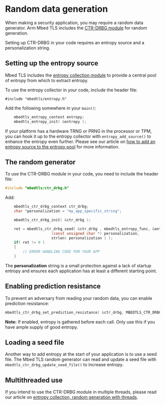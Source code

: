 # Random data generation

When making a security application, you may require a random data generator. Arm Mbed TLS includes the [CTR-DRBG module](ctr-drbg-source-code.html) for random generation.

Setting up CTR-DRBG in your code requires an entropy source and a personalization string.

## Setting up the entropy source

Mbed TLS includes the [entropy collection module](entropy-source-code.html) to provide a central pool of entropy from which to extract entropy.

To use the entropy collector in your code, include the header file:

```
#include "mbedtls/entropy.h"
```

Add the following somewhere in your `main()`:

```c
    mbedtls_entropy_context entropy;
    mbedtls_entropy_init( &entropy );
```

If your platform has a hardware TRNG or PRNG in the processor or TPM, you can hook it up to the entropy collector with `entropy_add_source()` to enhance the entropy even further. Please see our article on [how to add an entropy source to the entropy pool](add-entropy-sources-to-entropy-pool.md) for more information.

## The random generator

To use the CTR-DRBG module in your code, you need to include the header file:

```c
#include "mbedtls/ctr_drbg.h"
```

Add:

```c
    mbedtls_ctr_drbg_context ctr_drbg;
    char *personalization = "my_app_specific_string";

    mbedtls_ctr_drbg_init( &ctr_drbg );

    ret = mbedtls_ctr_drbg_seed( &ctr_drbg , mbedtls_entropy_func, &entropy,
                     (const unsigned char *) personalization,
                     strlen( personalization ) );
    if( ret != 0 )
    {
        // ERROR HANDLING CODE FOR YOUR APP
    }
```

The **personalization** string is a small protection against a lack of startup entropy and ensures each application has at least a different starting point.

## Enabling prediction resistance

To prevent an adversary from reading your random data, you can enable prediction resistance:

```c
mbedtls_ctr_drbg_set_prediction_resistance( &ctr_drbg, MBEDTLS_CTR_DRBG_PR_ON );
```

<span class="notes">**Note:** If enabled, entropy is gathered before each call. Only use this if you have ample supply of good entropy.</span>

## Loading a seed file

Another way to add entropy at the start of your application is to use a seed file. The Mbed TLS random generator can read and update a seed file with `mbedtls_ctr_drbg_update_seed_file()` to increase entropy.

## Multithreaded use

If you intend to use the CTR-DRBG module in multiple threads, please read our article on [entropy collection, random generation with threads](/kb/development/entropy-collection-and-random-generation-in-threaded-environment).

<!--- "add-a-random-generator","Short article on how to add a good random generator to your application. Complete with source code examples!",,"entropy, random data, random number generator, RNG, ctr-drbg, entropy pool, security",published,"2013-09-11 12:10:00",2,11128,"2017-04-24 11:16:00","Paul Bakker" --->
